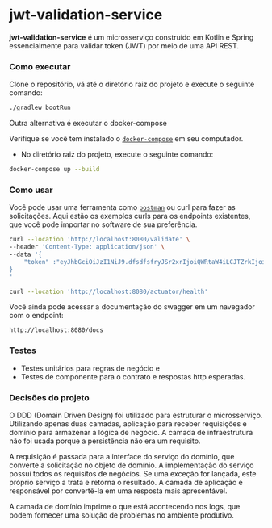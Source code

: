 # jwt-validation-service

**jwt-validation-service** é um microsserviço construído em Kotlin e Spring essencialmente para validar token (JWT) por meio de uma API REST.

### Como executar

Clone o repositório, vá até o diretório raiz do projeto e execute o seguinte comando:
```bash
./gradlew bootRun
```
Outra alternativa é executar o docker-compose

Verifique se você tem instalado o [`docker-compose`](https://docs.docker.com/compose/gettingstarted/) em seu computador.
- No diretório raiz do projeto, execute o seguinte comando:
```bash
docker-compose up --build
```

### Como usar

Você pode usar uma ferramenta como [`postman`](https://www.postman.com/) ou curl para fazer as solicitações. Aqui estão os exemplos curls para os endpoints existentes, 
que você pode importar no software de sua preferência.

```bash
curl --location 'http://localhost:8080/validate' \
--header 'Content-Type: application/json' \
--data '{
    "token" :"eyJhbGciOiJzI1NiJ9.dfsdfsfryJSr2xrIjoiQWRtaW4iLCJTZrkIjoiNzg0MSIsIk5hbrUiOiJUb25pbmhvIEFyYXVqbyJ9.QY05fsdfsIjtrcJnP533kQNk8QXcaleJ1Q01jWY_ZzIZuAg"
}
'
```
```bash
curl --location 'http://localhost:8080/actuator/health'
```
Você ainda pode acessar a documentação do swagger em um navegador com o endpoint:
```
http://localhost:8080/docs
```

### Testes
- Testes unitários para regras de negócio e
- Testes de componente para o contrato e respostas http esperadas.

### Decisões do projeto

O DDD (Domain Driven Design) foi utilizado para estruturar o microsserviço. Utilizando apenas duas camadas, aplicação para receber requisições e domínio para armazenar a lógica de negócio. 
A camada de infraestrutura não foi usada porque a persistência não era um requisito.

A requisição é passada para a interface do serviço do domínio, que converte a solicitação no objeto de domínio. A implementação do serviço possui todos os requisitos de negócios.
Se uma exceção for lançada, este próprio serviço a trata e retorna o resultado. A camada de aplicação é responsável por convertê-la em uma resposta mais apresentável.

A camada de domínio imprime o que está acontecendo nos logs, que podem fornecer uma solução de problemas no ambiente produtivo.
